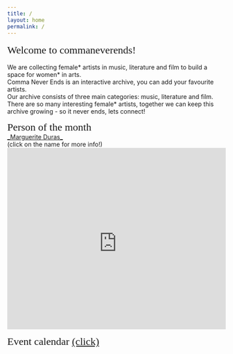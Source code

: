 ```yaml
---
title: /
layout: home
permalink: /
---
```


<html>

<style> 
  @import url('https://fonts.googleapis.com/css2?family=Roboto+Condensed&display=swap'); 
  @import url('https://fonts.googleapis.com/css2?family=Saira+Stencil+One&display=swap');

  @font-face {
    font-family: 'blox'; /*a name to be used later*/
    src: url("../_data/fonts/blox.ttf"); /*URL to font*/
}

h2 {color:#4C39CA; font-size: 24px;}
    
.divLeft {float: left; width:100%; height: min-content; margin-top: 5px; margin-bottom: 15px; overflow: hidden; background-color: #BC9FF;}
.divRight {float: right; width: 100%; height: 480px; margin-bottom: 15px; overflow: hidden;background-color: #BC9FF;}
.divThird {float: right; width: 100%; heigt: min-content; margin-bottom: 15px; }
.div-title-left{
    font-family: 'Saira Stencil One', cursive;
    font-size: 24px;
    margin: 0px;
}
.div-title-right{
    font-family: 'Saira Stencil One', cursive;
    font-size: 24px;
    margin: 0px;
}
.div-title-third{
    font-family: 'Saira Stencil One', cursive;
    font-color: green;
    font-size: 24px;
    margin: 0px;
}

</style>

<body>

<div class="divLeft">  
  
<div class ="div-title-left"> Welcome to commaneverends! </div>
<br/>
We are collecting female* artists in music, literature and film to build a space for women* in arts. <br/>
Comma Never Ends is an interactive archive, you can add your favourite artists. <br/>
Our archive consists of three main categories: music, literature and film. <br/>
There are so many interesting female* artists, together we can keep this archive growing - so it never ends, lets connect! <br/>
</div>

<div class="divRight">  
  
<div class ="div-title-right"> Person of the month</div>
<a href="https://en.wikipedia.org/wiki/Marguerite_Duras?printable=yes" target="iframe_person">_Marguerite Duras_</a> <br/>
(click on the name for more info!)
<iframe name="iframe_person" left="1px;" right="0px;" width="100%" height="440px;" frameborder="0" allowfullscreen src="https://lh3.googleusercontent.com/pw/ACtC-3fqQeH_Szupw-xfguVev5NKEYI9V3w_3elKJAYc1MxbhqT-uGzN36bDrxGufYiRbBaS-SEK3knIgXVViSmJ6zZQ5IOyCFELlAkb7Ye-XKdeQS9fhWZLBtXoGZEPFmFOWq3c_vzWsYGMOunfFAyD4Gw=w308-h434-no">
</iframe>

</div>

<div class="divThird">
  
<div class ="div-title-third"> Event calendar <a href="/event/" target="_blank"> (click) </a> </div>
  
</div>

</body>

</html>
